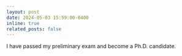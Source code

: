 ```yaml
---
layout: post
date: 2024-05-03 15:59:00-0400
inline: true
related_posts: false
---
```


I have passed my preliminary exam and become a Ph.D. candidate.
